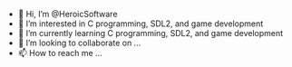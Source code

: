 - 👋 Hi, I’m @HeroicSoftware
- 👀 I’m interested in C programming, SDL2, and game development
- 🌱 I’m currently learning C programming, SDL2, and game development
- 💞️ I’m looking to collaborate on ...
- 📫 How to reach me ...

<!---
HeroicSoftware/HeroicSoftware is a ✨ special ✨ repository because its `README.md` (this file) appears on your GitHub profile.
You can click the Preview link to take a look at your changes.
--->
